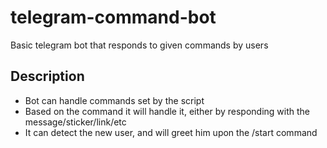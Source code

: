 # telegram-command-bot
Basic telegram bot that responds to given commands by users

## Description
- Bot can handle commands set by the script
- Based on the command it will handle it, either by responding with the message/sticker/link/etc
- It can detect the new user, and will greet him upon the /start command
